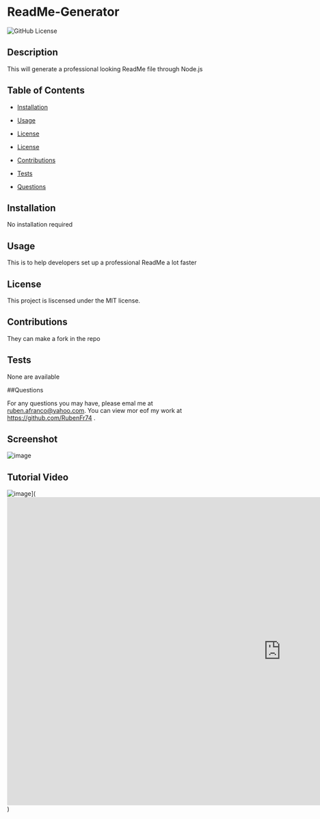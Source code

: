 # ReadMe-Generator
  
  ![GitHub License](https://img.shields.io/badge/license-MIT-blue.svg)

  ## Description
  This will generate a professional looking ReadMe file through Node.js

  ## Table of Contents

  * [Installation](#installation)

  * [Usage](#usage)
   
  * [License](#license)

  * [License](#license)

  * [Contributions](#contributions)

  * [Tests](#tests)

  * [Questions](#questions)

  ## Installation
  No installation required

  ## Usage
  This is to help developers set up a professional  ReadMe a lot faster

  ## License
    
  This project is liscensed under the MIT license.

  ## Contributions

  They can make a fork in the repo

  ## Tests

  None are available

  ##Questions
  
  For any questions you may have, please emal me at ruben.afranco@yahoo.com.
  You can view mor eof my work at https://github.com/RubenFr74 .
  
  ## Screenshot
  ![image](https://user-images.githubusercontent.com/119752452/220252600-c8626c10-93d3-4fb0-b7d7-485d5f3e139f.png)
  
  ## Tutorial Video
  ![image](https://user-images.githubusercontent.com/119752452/220254517-55de17b0-a289-4656-b6f0-11b0b8da327d.png)](<iframe width="1280" height="720"         src="https://www.youtube.com/embed/rK7jUU1-B3I" title="ReadMe-Generator Tutorial" frameborder="0" allow="accelerometer; autoplay; clipboard-write; encrypted-media; gyroscope; picture-in-picture; web-share" allowfullscreen></iframe>)
